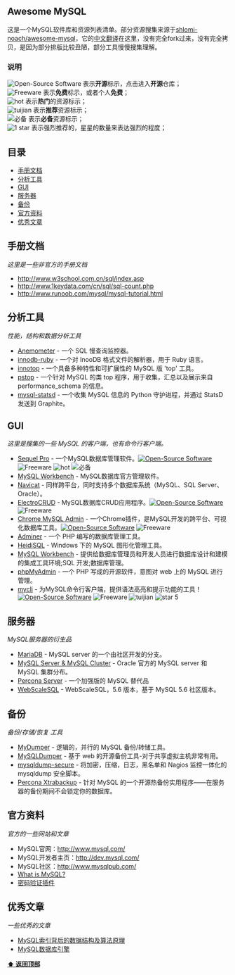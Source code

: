 Awesome MySQL
---

这是一个MySQL软件库和资源列表清单。部分资源搜集来源于[shlomi-noach/awesome-mysql](https://github.com/shlomi-noach/awesome-mysql)，它的[中文翻译](https://github.com/jobbole/awesome-mysql-cn)在这里，没有完全fork过来，没有完全拷贝，是因为部分排版比较丑陋，部分工具慢慢搜集理解。

### 说明

![Open-Source Software][OSS Icon] 表示**开源**标示，点击进入**开源**仓库；  
![Freeware][Freeware Icon] 表示**免费**标示，或者个人**免费**；  
![hot][hot Icon] 表示**热门**的资源标示；  
![tuijian][tuijian Icon] 表示**推荐**资源标示；  
![必备][bibei Icon] 表示**必备**资源标示；  
![1 star][red Icon] 表示强烈推荐的，星星的数量来表达强烈的程度；

## 目录

- [手册文档](#手册文档)
- [分析工具](#分析工具)
- [GUI](#gui)
- [服务器](#服务器)
- [备份](#备份)
- [官方资料](#官方资料)
- [优秀文章](#优秀文章)


## 手册文档

_这里是一些非官方的手册文档_

- http://www.w3school.com.cn/sql/index.asp
- http://www.1keydata.com/cn/sql/sql-count.php
- http://www.runoob.com/mysql/mysql-tutorial.html

## 分析工具

_性能，结构和数据分析工具_

* [Anemometer](https://github.com/box/Anemometer) - 一个 SQL 慢查询监控器。
* [innodb-ruby](https://github.com/jeremycole/innodb_ruby) - 一个对 InooDB 格式文件的解析器，用于 Ruby 语言。
* [innotop](https://github.com/innotop/innotop) - 一个具备多种特性和可扩展性的 MySQL 版 'top' 工具。
* [pstop](https://github.com/sjmudd/ps-top) - 一个针对 MySQL 的类 top 程序，用于收集，汇总以及展示来自 performance_schema 的信息。
* [mysql-statsd](https://github.com/db-art/mysql-statsd) - 一个收集 MySQL 信息的 Python 守护进程，并通过 StatsD 发送到 Graphite。

## GUI

_这里是搜集的一些 MySQL 的客户端，也有命令行客户端。_

* [Sequel Pro](http://www.sequelpro.com/) - 一个MySQL数据库管理软件。[![Open-Source Software][OSS Icon]](https://github.com/sequelpro/sequelpro) ![Freeware][Freeware Icon] ![hot][hot Icon] ![必备][bibei Icon]
* [MySQL Workbench](http://dev.mysql.com/downloads/workbench/) - MySQL数据库官方管理软件。
* [Navicat](https://www.navicat.com/products/navicat-for-mysql) - 同样跨平台，同时支持多个数据库系统（MySQL、SQL Server、Oracle）。
* [ElectroCRUD](http://garrylachman.github.io/ElectroCRUD/) - MySQL数据库CRUD应用程序。[![Open-Source Software][OSS Icon]](https://github.com/garrylachman/ElectroCRUD) ![Freeware][Freeware Icon]
* [Chrome MySQL Admin](https://www.eisbahn.jp/chrome_mysql_admin) - 一个Chrome插件，是MySQL开发的跨平台、可视化数据库工具。[![Open-Source Software][OSS Icon]](https://github.com/yoichiro/chrome_mysql_admin) ![Freeware][Freeware Icon]
* [Adminer](https://www.adminer.org/) - 一个 PHP 编写的数据库管理工具。
* [HeidiSQL](http://www.heidisql.com/) - Windows 下的 MySQL 图形化管理工具。
* [MySQL Workbench](http://dev.mysql.com/downloads/workbench/) - 提供给数据库管理员和开发人员进行数据库设计和建模的集成工具环境;SQL 开发;数据库管理。
* [phpMyAdmin](https://www.phpmyadmin.net/) - 一个 PHP 写成的开源软件，意图对 web 上的 MySQL 进行管理。
* [mycli](https://github.com/dbcli/mycli) - 为MySQL命令行客户端，提供语法高亮和提示功能的工具！
[![Open-Source Software][OSS Icon]](https://github.com/dbcli/mycli) ![Freeware][Freeware Icon] ![tuijian][tuijian Icon] ![star 5][star5 Icon]


## 服务器

_MySQL服务器的衍生品_

* [MariaDB](https://github.com/MariaDB/server) - MySQL server 的一个由社区开发的分支。
* [MySQL Server & MySQL Cluster](https://github.com/mysql/mysql-server) - Oracle 官方的 MySQL server 和 MySQL 集群分布。
* [Percona Server](https://launchpad.net/percona-server) - 一个加强版的 MySQL 替代品
* [WebScaleSQL](https://github.com/webscalesql/webscalesql-5.6) - WebScaleSQL，5.6 版本，基于 MySQL 5.6 社区版本。

## 备份

_备份/存储/恢复 工具_

* [MyDumper](https://launchpad.net/mydumper) - 逻辑的，并行的 MySQL 备份/转储工具。
* [MySQLDumper](http://www.mysqldumper.net/) - 基于 web 的开源备份工具-对于共享虚拟主机非常有用。
* [mysqldump-secure](https://github.com/cytopia/mysqldump-secure) - 将加密，压缩，日志，黑名单和 Nagios 监控一体化的 mysqldump 安全脚本。
* [Percona Xtrabackup](https://www.percona.com/doc/percona-xtrabackup) - 针对 MySQL 的一个开源热备份实用程序——在服务器的备份期间不会锁定你的数据库。


## 官方资料

_官方的一些网站和文章_

* MySQL官网：http://www.mysql.com/
* MySQL开发者主页：http://dev.mysql.com/
* MySQL社区：http://www.mysqlpub.com/
* [What is MySQL?](http://dev.mysql.com/doc/refman/5.7/en/what-is-mysql.html)
* [密码验证插件](http://dev.mysql.com/doc/refman/5.6/en/validate-password-plugin.html)

## 优秀文章

_一些优秀的文章_

* [MySQL索引背后的数据结构及算法原理](http://blog.codinglabs.org/articles/theory-of-mysql-index.html)
* [MySQL数据库引擎](http://www.cnblogs.com/0201zcr/p/5296843.html)


**[⬆ 返回顶部](#目录)**


[OSS Icon]: https://jaywcjlove.github.io/sb/ico/min-oss.svg
[Freeware Icon]: https://jaywcjlove.github.io/sb/ico/min-free.svg
[hot Icon]: https://jaywcjlove.github.io/sb/ico/min-hot.svg
[tuijian Icon]: https://jaywcjlove.github.io/sb/ico/min-tuijian.svg
[bibei Icon]: https://jaywcjlove.github.io/sb/ico/min-bibei.svg
[red Icon]: https://jaywcjlove.github.io/sb/star/red.svg
[star0 Icon]: https://jaywcjlove.github.io/sb/star/red0.svg
[star1 Icon]: https://jaywcjlove.github.io/sb/star/red1.svg
[star2 Icon]: https://jaywcjlove.github.io/sb/star/red2.svg
[star3 Icon]: https://jaywcjlove.github.io/sb/star/red3.svg
[star4 Icon]: https://jaywcjlove.github.io/sb/star/red4.svg
[star5 Icon]: https://jaywcjlove.github.io/sb/star/red5.svg
